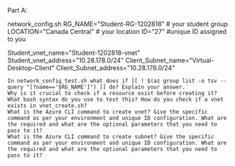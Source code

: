 Part A:

network_config.sh
RG_NAME="Student-RG-1202818"     # your student group
LOCATION="Canada Central"    # your location
ID="27"          #unique ID assigned to you

Student_vnet_name="Student-1202818-vnet"
Student_vnet_address="10.28.178.0/24"
Client_Subnet_name="Virtual-Desktop-Client"
Client_Subnet_address="10.28.178.0/24"


    In network_config_test.sh what does if [[ ! $(az group list -o tsv --query "[?name=='$RG_NAME']") ]] do? Explain your answer.
    Why is it crucial to check if a resource exist before creating it? What bash syntax do you use to test this? How do you check if a vnet exists in vnet_create.sh?
    What is the Azure CLI command to create vnet? Give the specific command as per your environment and unique ID configuration. What are the required and what are the optional parameters that you need to pass to it?
    What is the Azure CLI command to create subnet? Give the specific command as per your environment and unique ID configuration. What are the required and what are the optional parameters that you need to pass to it?
    
